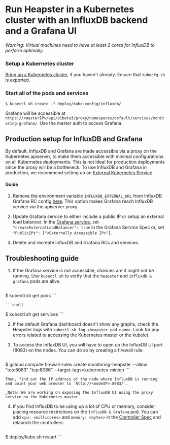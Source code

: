 # Run Heapster in a Kubernetes cluster with an InfluxDB backend and a Grafana UI

_Warning: Virtual machines need to have at least 2 cores for InfluxDB to perform optimally._

### Setup a Kubernetes cluster
[Bring up a Kubernetes cluster](https://github.com/GoogleCloudPlatform/kubernetes), if you haven't already. Ensure that `kubecfg.sh` is exported.

### Start all of the pods and services
```shell
$ kubectl.sh create -f deploy/kube-config/influxdb/
```

Grafana will be accessible at `https://<masterIP>/api/v1beta3/proxy/namespaces/default/services/monitoring-grafana/`. Use the master auth to access Grafana.

## Production setup for InfluxDB and Grafana

By default, InfluxDB and Grafana are made accessible via a proxy on the Kubernetes apiserver, to make them accessible with minimal configurations on all
Kubernetes deployments.
This is not ideal for production deployments since the proxy will be a bottleneck. 
To use InfluxDB and Grafana in production, we recommend setting up an [External Kubernetes Service](https://github.com/GoogleCloudPlatform/kubernetes/blob/master/docs/services.md#external-services).

#### Guide
1. Remove the environment variable `INFLUXDB_EXTERNAL_URL` from InfluxDB Grafana RC config [here](../deploy/kube-config/influxdb/influxdb-grafana-controller.json).
   This option makes Grafana reach InfluxDB service via the apiserver proxy.

2. Update Grafana service to either include a public IP or setup an external load balancer.
   In the [Grafana service](../deploy/kube-config/influxdb/grafana-service.json),  set `"createExternalLoadBalancer": true` in the Grafana Service Spec or,
   set `"PublicIPs": ["<Externally Accessible IP>"]`.

3. Delete and recreate InfluxDB and Grafana RCs and services.

## Troubleshooting guide
1. If the Grafana service is not accessible, chances are it might not be running. Use `kubectl.sh` to verify that the `heapster` and `influxdb & grafana` pods are alive.

	```shell
$ kubectl.sh get pods
	```

	```shell
$ kubectl.sh get services
	```

2. If the default Grafana dashboard doesn't show any graphs, check the Heapster logs with `kubectl.sh log <heapster pod name>`. Look for any errors related to accessing the Kubernetes master or the kubelet.

3. To access the InfluxDB UI, you will have to open up the InfluxDB UI port (8083) on the nodes. You can do so by creating a firewall rule:

	```shell
$ gcloud compute firewall-rules create monitoring-heapster --allow "tcp:8083" "tcp:8086" --target-tags=kubernetes-minion
	```

	Then, find out the IP address of the node where InfluxDB is running and point your web browser to `http://<nodeIP>:8083/`.

	_Note: We are working on exposing the InfluxDB UI using the proxy service on the Kubernetes master._

4. If you find InfluxDB to be using up a lot of CPU or memory, consider placing resource restrictions on the `InfluxDB & Grafana` pod. You can add `cpu: <millicores>` and `memory: <bytes>` in the [Controller Spec](deploy/kube-config/influxdb/influxdb-grafana-controller.json) and relaunch the controllers:

	```shell
$ deploy/kube.sh restart
	```
